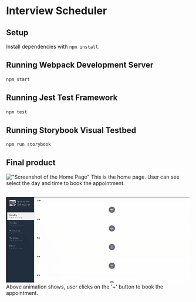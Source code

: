 # Interview Scheduler

## Setup

Install dependencies with `npm install`.

## Running Webpack Development Server

```sh
npm start
```

## Running Jest Test Framework

```sh
npm test
```

## Running Storybook Visual Testbed

```sh
npm run storybook
```

## Final product

!["Screenshot of the Home Page"](docs/home-page.png)
This is the home page. User can see select the day and time to book the appointment.

##

!["Animation to show how to book appointment"](docs/book-appointment.gif)
Above animation shows, user clicks on the '+' button to book the appointment.
